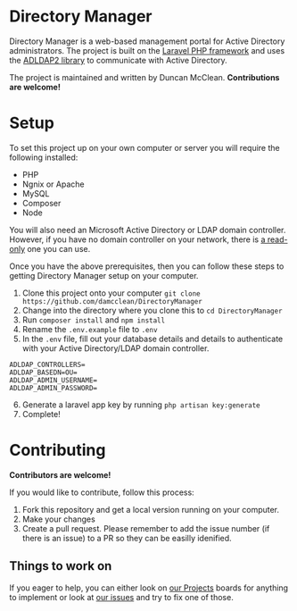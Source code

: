 # Directory Manager

Directory Manager is a web-based management portal for Active Directory administrators. The project is built on the [Laravel PHP framework](https://laravel.com/) and uses the [ADLDAP2 library](https://github.com/Adldap2/Adldap2-Laravel) to communicate with Active Directory.

The project is maintained and written by Duncan McClean. **Contributions are welcome!**

# Setup

To set this project up on your own computer or server you will require the following installed:

* PHP
* Ngnix or Apache
* MySQL
* Composer
* Node

You will also need an Microsoft Active Directory or LDAP domain controller. However, if you have no domain controller on your network, there is [a read-only](https://www.forumsys.com/tutorials/integration-how-to/ldap/online-ldap-test-server/) one you can use.

Once you have the above prerequisites, then you can follow these steps to getting Directory Manager setup on your computer.

1. Clone this project onto your computer `git clone https://github.com/damcclean/DirectoryManager`
2. Change into the directory where you clone this to `cd DirectoryManager`
3. Run `composer install` and `npm install`
4. Rename the `.env.example` file to `.env`
5. In the `.env` file, fill out your database details and details to authenticate with your Active Directory/LDAP domain controller. 
```
ADLDAP_CONTROLLERS=
ADLDAP_BASEDN=OU=
ADLDAP_ADMIN_USERNAME=
ADLDAP_ADMIN_PASSWORD=
```
6. Generate a laravel app key by running `php artisan key:generate`
7. Complete!

# Contributing

**Contributors are welcome!**

If you would like to contribute, follow this process:

1. Fork this repository and get a local version running on your computer.
2. Make your changes
3. Create a pull request. Please remember to add the issue number (if there is an issue) to a PR so they can be easilly idenified.

## Things to work on

If you eager to help, you can either look on [our Projects](https://github.com/damcclean/DirectoryManager/projects) boards for anything to implement or look at [our issues](https://github.com/damcclean/DirectoryManager/issues) and try to fix one of those.